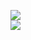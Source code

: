 [![](https://img.shields.io/badge/Made%20With-Github%20Spray-lightgrey.svg?style=for-the-badge&logo=github)](https://github.com/Annihil/github-spray#1751)  
[![](https://i.imgur.com/2DrTn0Z.gif)](https://github.com/Annihil/github-spray)
